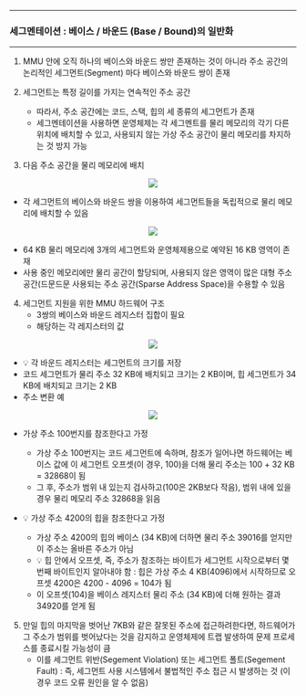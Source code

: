 -----
### 세그멘테이션 : 베이스 / 바운드 (Base / Bound)의 일반화
-----
1. MMU 안에 오직 하나의 베이스와 바운드 쌍만 존재하는 것이 아니라 주소 공간의 논리적인 세그먼트(Segment) 마다 베이스와 바운드 쌍이 존재
2. 세그먼트는 특정 길이를 가지는 연속적인 주소 공간
   - 따라서, 주소 공간에는 코드, 스택, 힙의 세 종류의 세그먼트가 존재
   - 세그멘테이션을 사용하면 운영체제는 각 세그멘트를 물리 메모리의 각기 다른 위치에 배치할 수 있고, 사용되지 않는 가상 주소 공간이 물리 메모리를 차지하는 것 방지 가능


3. 다음 주소 공간을 물리 메모리에 배치
<div align="center">
<img src="https://github.com/user-attachments/assets/5ca6389d-91c4-4738-a428-5805fac07419">
</div>

   - 각 세그먼트의 베이스와 바운드 쌍을 이용하여 세그먼트들을 독립적으로 물리 메모리에 배치할 수 있음
<div align="center">
<img src="https://github.com/user-attachments/assets/4818b66b-eae3-42ca-9dae-10be8770162e">
</div>

   - 64 KB 물리 메모리에 3개의 세그먼트와 운영체제용으로 예약된 16 KB 영역이 존재
   - 사용 중인 메모리에만 물리 공간이 할당되며, 사용되지 않은 영역이 많은 대형 주소 공간(드문드문 사용되는 주소 공간(Sparse Address Space)을 수용할 수 있음

4. 세그먼트 지원을 위한 MMU 하드웨어 구조
   - 3쌍의 베이스와 바운드 레지스터 집합이 필요
   - 해당하는 각 레지스터의 값
<div align="center">
<img src="https://github.com/user-attachments/assets/1156b64e-0e94-4f9c-b6f5-6710d7c821e8">
</div>

   - 💡 각 바운드 레지스터는 세그먼트의 크기를 저장
   - 코드 세그먼트가 물리 주소 32 KB에 배치되고 크기는 2 KB이며, 힙 세그먼트가 34 KB에 배치되고 크기는 2 KB
   - 주소 변환 예
<div align="center">
<img src="https://github.com/user-attachments/assets/5ca6389d-91c4-4738-a428-5805fac07419">
</div>

   - 가상 주소 100번지를 참조한다고 가정
     + 가상 주소 100번지는 코드 세그먼트에 속하며, 참조가 일어나면 하드웨어는 베이스 값에 이 세그먼트 오프셋(이 경우, 100)을 더해 물리 주소는 100 + 32 KB = 32868이 됨
     + 그 후, 주소가 범위 내 있는지 검사하고(100은 2KB보다 작음), 범위 내에 있을 경우 물리 메모리 주소 32868을 읽음

   - 💡 가상 주소 4200의 힙을 참조한다고 가정
     + 가상 주소 4200의 힙의 베이스 (34 KB)에 더하면 물리 주소 39016를 얻지만 이 주소는 올바른 주소가 아님
     + 💡 힙 안에서 오프셋, 즉, 주소가 참조하는 바이트가 세그먼트 시작으로부터 몇 번째 바이트인지 알아내야 함 : 힙은 가상 주소 4 KB(4096)에서 시작하므로 오프셋 4200은 4200 - 4096 = 104가 됨
     + 이 오프셋(104)을 베이스 레지스터 물리 주소 (34 KB)에 더해 원하는 결과 34920를 얻게 됨

5. 만일 힙의 마지막을 벗어난 7KB와 같은 잘못된 주소에 접근하려한다면, 하드웨어가 그 주소가 범위를 벗어났다는 것을 감지하고 운영체제에 트랩 발생하여 문제 프로세스를 종료시킬 가능성이 큼
   - 이를 세그먼트 위반(Segement Violation) 또는 세그먼트 폴트(Segement Fault) : 즉, 세그먼트 사용 시스템에서 불법적인 주소 접근 시 발생하는 것 (이 경우 코드 오류 원인을 알 수 없음)
